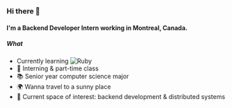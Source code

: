  ### Hi there 👋

#### I'm a Backend Developer Intern working in Montreal, Canada.

##### What
- Currently learning ![Ruby](https://img.shields.io/badge/-Ruby-red?style=flat-square&logo=ruby)  
- 🏢 Interning & part-time class
- :books: Senior year computer science major 
- 🌍 Wanna travel to a sunny place 
- 🌱 Current space of interest: backend development & distributed systems
 
 
